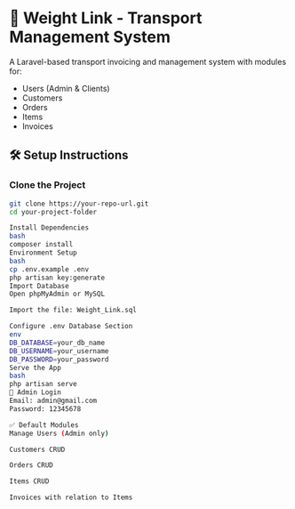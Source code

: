 # 🚛 Weight Link - Transport Management System

A Laravel-based transport invoicing and management system with modules for:
- Users (Admin & Clients)
- Customers
- Orders
- Items
- Invoices

## 🛠 Setup Instructions

### Clone the Project
```bash
git clone https://your-repo-url.git
cd your-project-folder

Install Dependencies
bash
composer install
Environment Setup
bash
cp .env.example .env
php artisan key:generate
Import Database
Open phpMyAdmin or MySQL

Import the file: Weight_Link.sql

Configure .env Database Section
env
DB_DATABASE=your_db_name
DB_USERNAME=your_username
DB_PASSWORD=your_password
Serve the App
bash
php artisan serve
👤 Admin Login
Email: admin@gmail.com
Password: 12345678

✅ Default Modules
Manage Users (Admin only)

Customers CRUD

Orders CRUD

Items CRUD

Invoices with relation to Items